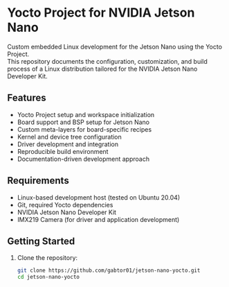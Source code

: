 # Yocto Project for NVIDIA Jetson Nano

Custom embedded Linux development for the Jetson Nano using the Yocto Project.  
This repository documents the configuration, customization, and build process of a Linux distribution tailored for the NVIDIA Jetson Nano Developer Kit.

## Features

- Yocto Project setup and workspace initialization
- Board support and BSP setup for Jetson Nano
- Custom meta-layers for board-specific recipes
- Kernel and device tree configuration
- Driver development and integration
- Reproducible build environment
- Documentation-driven development approach

## Requirements

- Linux-based development host (tested on Ubuntu 20.04)
- Git, required Yocto dependencies
- NVIDIA Jetson Nano Developer Kit
- IMX219 Camera (for driver and application development)

## Getting Started

1. Clone the repository:
   ```bash
   git clone https://github.com/gabtor01/jetson-nano-yocto.git
   cd jetson-nano-yocto

